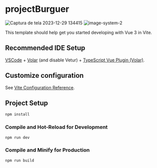 # projectBurguer
![Captura de tela 2023-12-29 134415](https://github.com/JonathaCoder/BurgerApplication/assets/123656886/007f7e84-32ac-4d8a-8c9d-ffd8478d5f8c)
![image-system-2](https://github.com/JonathaCoder/BurgerApplication/assets/123656886/539e8dc4-0514-4953-9162-7bbdaa1294c7)


This template should help get you started developing with Vue 3 in Vite.

## Recommended IDE Setup

[VSCode](https://code.visualstudio.com/) + [Volar](https://marketplace.visualstudio.com/items?itemName=Vue.volar) (and disable Vetur) + [TypeScript Vue Plugin (Volar)](https://marketplace.visualstudio.com/items?itemName=Vue.vscode-typescript-vue-plugin).

## Customize configuration

See [Vite Configuration Reference](https://vitejs.dev/config/).

## Project Setup

```sh
npm install
```

### Compile and Hot-Reload for Development

```sh
npm run dev
```

### Compile and Minify for Production

```sh
npm run build
```


